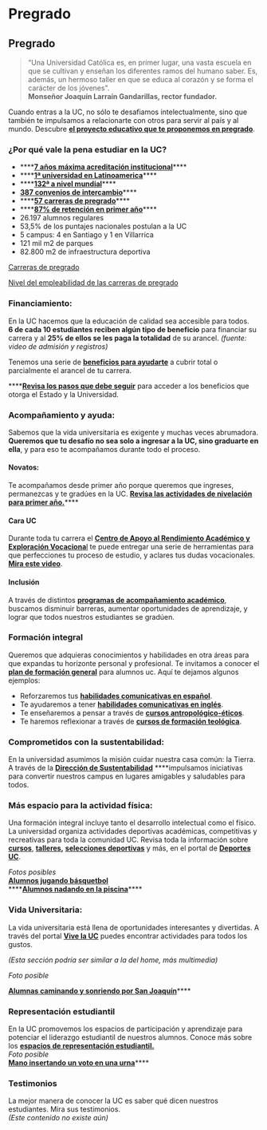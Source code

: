 # Pregrado

## **Pregrado**

> “Una Universidad Católica es, en primer lugar, una vasta escuela en que se cultivan y enseñan los diferentes ramos del humano saber. Es, además, un hermoso taller en que se educa al corazón y se forma el carácter de los jóvenes".  
> **Monseñor Joaquín Larraín Gandarillas, rector fundador.**

  
Cuando entras a la UC, no sólo te desafiamos intelectualmente, sino que también te impulsamos a relacionarte con otros para servir al país y al mundo. Descubre [**el proyecto educativo que te proponemos en pregrado**](http://admisionyregistros.uc.cl/alumnos/programas-estudio/proyecto-educativo-2#pregrado). 

### **¿Por qué vale la pena estudiar en la UC?**

* \*\*\*\*[**7 años máxima acreditación institucional**](http://acreditacion.uc.cl/)\*\*\*\*
* \*\*\*\*[**1ª universidad en Latinoamerica**](https://www.topuniversities.com/universities/pontificia-universidad-catolica-de-chile-uc/undergrad)\*\*\*\*
* \*\*\*\*[**132ª a nivel mundial**](https://www.topuniversities.com/universities/pontificia-universidad-catolica-de-chile-uc/undergrad)\*\*\*\*
* [**387 convenios de intercambio**](http://relacionesinternacionales.uc.cl/)\*\*\*\*
* \*\*\*\*[**57 carreras de pregrado**](http://admisionyregistros.uc.cl/alumnos/programas-estudio/carreras-y-programas2/fichas-carreras)\*\*\*\*
* \*\*\*\*[**87% de retención en primer año**](http://uctransparente.uc.cl/index.php?option=com_content&view=article&id=197&Itemid=1373)\*\*\*\*
* 26.197 alumnos regulares
* 53,5% de los puntajes nacionales postulan a la UC
* 5 campus: 4 en Santiago y 1 en Villarrica
* 121 mil m2 de parques
* 82.800 m2 de infraestructura deportiva

[Carreras de pregrado](http://admisionyregistros.uc.cl/alumnos/programas-estudio/carreras-y-programas2/fichas-carreras)

[Nivel del empleabilidad de las carreras de pregrado](http://uctransparente.uc.cl/index.php?option=com_content&view=article&id=197&Itemid=1373)

### **Financiamiento:**

En la UC hacemos que la educación de calidad sea accesible para todos.  
**6 de cada 10 estudiantes reciben algún tipo de beneficio** para financiar su carrera y al **25% de ellos se les paga la totalidad** de su arancel. _\(fuente: video de admisión y registros\)_

Tenemos una serie de [**beneficios para ayudarte**](https://stackedit.io/arancelesybeneficios.uc.cl/beneficios/) a cubrir total o parcialmente el arancel de tu carrera.

\*\*\*\*[**Revisa los pasos que debe seguir**](http://arancelesybeneficios.uc.cl/postulacion-a-beneficios/postulacion-a-beneficios) para acceder a los beneficios que otorga el Estado y la Universidad.

### **Acompañamiento y ayuda:**

Sabemos que la vida universitaria es exigente y muchas veces abrumadora. **Queremos que tu desafío no sea solo a ingresar a la UC, sino graduarte en ella**, y para eso te acompañamos durante todo el proceso.

#### Novatos:

Te acompañamos desde primer año porque queremos que ingreses, permanezcas y te gradúes en la UC. [**Revisa las actividades de nivelación para primer año.**](http://admisionyregistros.uc.cl/noticias-futuros-alumnos/1461-te-apoyamos-en-tu-primer-ano-en-la-uc-nivelacion-academica-3)\*\*\*\*

#### Cara UC

Durante toda tu carrera el [**Centro de Apoyo al Rendimiento Académico y Exploración Vocaciona**l](http://rendimientoacademico.uc.cl/) te puede entregar una serie de herramientas para que perfecciones tu proceso de estudio, y aclares tus dudas vocacionales. [**Mira este video**](https://www.youtube.com/watch?v=DRT75FnBAMs&feature=youtu.be).

#### Inclusión

A través de distintos [**programas de acompañamiento académico**](https://www.uc.cl/es/inclusion-en-la-uc/8481-talento-e-inclusion), buscamos disminuir barreras, aumentar oportunidades de aprendizaje, y lograr que todos nuestros estudiantes se gradúen.

### Formación integral

Queremos que adquieras conocimientos y habilidades en otra áreas para que expandas tu horizonte personal y profesional. Te invitamos a conocer el [**plan de formación general**](http://formaciongeneral.uc.cl/) para alumnos uc. Aquí te dejamos algunos ejemplos:

* Reforzaremos tus [**habilidades comunicativas en español**](http://formaciongeneral.uc.cl/habilidades-comunicativas-en-espanol).
* Te ayudaremos a tener [**habilidades comunicativas en inglés**](http://formaciongeneral.uc.cl/habilidades-comunicativas-en-ingles).
* Te enseñaremos a pensar a través de [**cursos antropológico-éticos**](http://formaciongeneral.uc.cl/antropologico-eticos).
* Te haremos reflexionar a través de [**cursos de formación teológica**](http://formaciongeneral.uc.cl/teologicos).

### **Comprometidos con la sustentabilidad:**

En la universidad asumimos la misión cuidar nuestra casa común: la Tierra. A través de la [**Dirección de Sustentabilidad**](http://sustentable.uc.cl/) ****impulsamos iniciativas para convertir nuestros campus en lugares amigables y saludables para todos.

### **Más espacio para la actividad física:**

Una formación integral incluye tanto el desarrollo intelectual como el físico. La universidad organiza actividades deportivas académicas, competitivas y recreativas para toda la comunidad UC. Revisa toda la información sobre [**cursos**](http://deportes.uc.cl/Contenidos-del-Sitio/cursos-deportivos), [**talleres**](http://deportes.uc.cl/Contenidos-del-Sitio/talleres)**,** [**selecciones deportivas**](http://selecciones.uc.cl/) y más, en el portal de [**Deportes UC**](http://deportes.uc.cl).

_Fotos posibles_  
[**Alumnos jugando básquetbol**](https://drive.google.com/open?id=1o2DHe0k9dsW1JH8BBBLXcArSzf6YZXqn)  
****[**Alumnos nadando en la piscina**](https://drive.google.com/open?id=1qgwUd14ou0heYMitkkyy5MRIKES48zqm)\*\*\*\*

### **Vida Universitaria:**

La vida universitaria está llena de oportunidades interesantes y divertidas. A través del portal [**Vive la UC**](http://vidauniversitaria.uc.cl/) puedes encontrar actividades para todos los gustos.

_\(Esta sección podría ser similar a la del home, más multimedia\)_

_Foto posible_

[**Alumnas caminando y sonriendo por San Joaquín**](https://drive.google.com/open?id=1fUiQUn3LNOND4kF-xokzcdjIfmfwk6An)\*\*\*\*

### **Representación estudiantil**

En la UC promovemos los espacios de participación y aprendizaje para potenciar el liderazgo estudiantil de nuestros alumnos. Conoce más sobre los [**espacios de representación estudiantil.**](http://vidauniversitaria.uc.cl/liderazgo-estudiantil/representacion-estudiantil)  
_Foto posible_  
[**Mano insertando un voto en una urna**](https://drive.google.com/open?id=1IKuxefsA_kr6VltnXlX165eExAwKThJh)\*\*\*\*

### Testimonios

La mejor manera de conocer la UC es saber qué dicen nuestros estudiantes. Mira sus testimonios.  
_\(Este contenido no existe aún\)_

